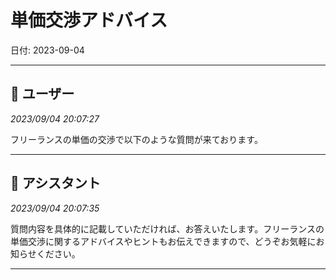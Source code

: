 # 単価交渉アドバイス

日付: 2023-09-04

---

## 👤 ユーザー
*2023/09/04 20:07:27*

フリーランスの単価の交渉で以下のような質問が来ております。

---

## 🤖 アシスタント
*2023/09/04 20:07:35*

質問内容を具体的に記載していただければ、お答えいたします。フリーランスの単価交渉に関するアドバイスやヒントもお伝えできますので、どうぞお気軽にお知らせください。

---
